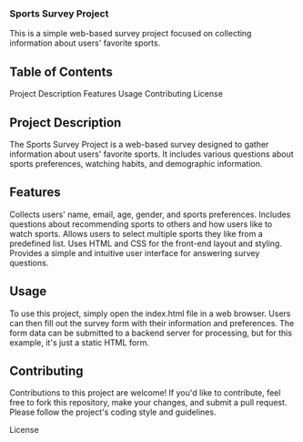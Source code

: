 ### Sports Survey Project
This is a simple web-based survey project focused on collecting information about users' favorite sports.

## Table of Contents
Project Description
Features
Usage
Contributing
License

## Project Description
The Sports Survey Project is a web-based survey designed to gather information about users' favorite sports. It includes various questions about sports preferences, watching habits, and demographic information.

## Features
Collects users' name, email, age, gender, and sports preferences.
Includes questions about recommending sports to others and how users like to watch sports.
Allows users to select multiple sports they like from a predefined list.
Uses HTML and CSS for the front-end layout and styling.
Provides a simple and intuitive user interface for answering survey questions.

## Usage
To use this project, simply open the index.html file in a web browser. Users can then fill out the survey form with their information and preferences. The form data can be submitted to a backend server for processing, but for this example, it's just a static HTML form.

## Contributing
Contributions to this project are welcome! If you'd like to contribute, feel free to fork this repository, make your changes, and submit a pull request. Please follow the project's coding style and guidelines.

License

